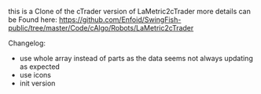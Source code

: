 this is a Clone of the cTrader version of LaMetric2cTrader 
more details can be Found here: https://github.com/Enfoid/SwingFish-public/tree/master/Code/cAlgo/Robots/LaMetric2cTrader

Changelog:
- use whole array instead of parts as the data seems not always updating as expected
- use icons
- init version
